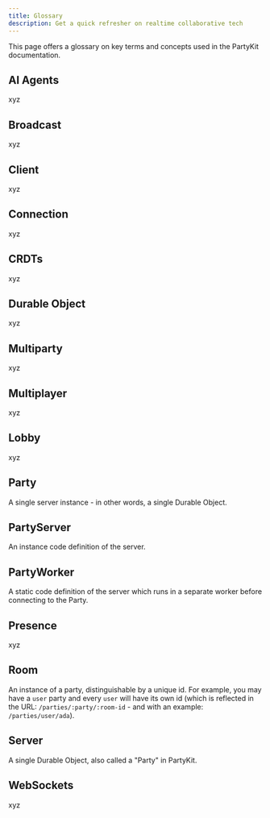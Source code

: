 ```yaml
---
title: Glossary
description: Get a quick refresher on realtime collaborative tech
---
```


This page offers a glossary on key terms and concepts used in the PartyKit documentation.

## AI Agents

xyz

## Broadcast

xyz

## Client

xyz

## Connection

xyz

## CRDTs

xyz

## Durable Object

xyz

## Multiparty

xyz

## Multiplayer

xyz

## Lobby

xyz

## Party

A single server instance - in other words, a single Durable Object.

## PartyServer

An instance code definition of the server.

## PartyWorker

A static code definition of the server which runs in a separate worker before connecting to the Party.

## Presence

xyz

## Room

An instance of a party, distinguishable by a unique id. For example, you may have a `user` party and every `user` will have its own id (which is reflected in the URL: `/parties/:party/:room-id` - and with an example: `/parties/user/ada`).

## Server

A single Durable Object, also called a "Party" in PartyKit.

## WebSockets

xyz
